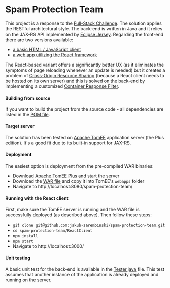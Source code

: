 # Spam Protection Team

This project is a response to the [Full-Stack Challenge](https://github.com/morkro/coding-challenge). The solution applies the RESTful architectural style. The back-end is written in Java and it relies on the JAX-RS API implemented by [Eclipse Jersey](https://eclipse-ee4j.github.io/jersey/). Regarding the front-end there are two versions available:

* [a basic HTML / JavaScript client](https://github.com/jakub-zarembinski/spam-protection-team/blob/master/WebContent/index.html)
* [a web app utilizing the React framework](https://github.com/jakub-zarembinski/spam-protection-team/tree/master/ReactClient)

The React-based variant offers a significantly better UX (as it eliminates the symptoms of page reloading whenever an update is needed) but it creates a problem of [Cross-Origin Resource Sharing](https://developer.mozilla.org/en-US/docs/Web/HTTP/CORS) (because a React client needs to be hosted on its own server) and this is solved on the back-end by implementing a customized [Container Response Filter](https://github.com/jakub-zarembinski/spam-protection-team/blob/master/src/ai/sygnet/spt/CORSFilter.java).

#### Building from source

If you want to build the project from the source code - all dependencies are listed in the [POM file](https://github.com/jakub-zarembinski/spam-protection-team/blob/master/pom.xml).

#### Target server

The solution has been tested on [Apache TomEE](https://tomee.apache.org/) application server (the Plus edition). It's a good fit due to its built-in support for JAX-RS.

#### Deployment

The easiest option is deployment from the pre-compiled WAR binaries:

* Download [Apache TomEE Plus](https://tomee.apache.org/download-ng.html) and start the server
* Download the [WAR file](https://github.com/jakub-zarembinski/spam-protection-team/blob/master/bin/spam-protection-team.war) and copy it into TomEE's `webapps` folder
* Navigate to http://localhost:8080/spam-protection-team/

#### Running with the React client

First, make sure the TomEE server is running and the WAR file is successfully deployed (as described above). Then follow these steps:

* `git clone git@github.com:jakub-zarembinski/spam-protection-team.git`
* `cd spam-protection-team/ReactClient`
* `npm install`
* `npm start`
* Navigate to http://localhost:3000/

#### Unit testing

A basic unit test for the back-end is available in the [Tester.java](https://github.com/jakub-zarembinski/spam-protection-team/blob/master/test/ai/sygnet/spt/Tester.java) file. This test assumes that another instance of the application is already deployed and running on the server.